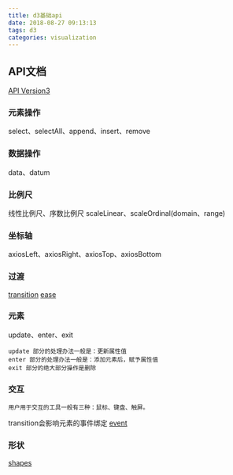 ```yaml
---
title: d3基础api
date: 2018-08-27 09:13:13
tags: d3
categories: visualization
---
```


## API文档
[API Version3](https://github.com/d3/d3/blob/master/API.md)

### 元素操作
select、selectAll、append、insert、remove

### 数据操作
data、datum

### 比例尺
线性比例尺、序数比例尺
scaleLinear、scaleOrdinal(domain、range)

### 坐标轴
axiosLeft、axiosRight、axiosTop、axiosBottom

### 过渡
[transition](https://github.com/d3/d3-transition)
[ease](https://github.com/d3/d3-ease)

### 元素
update、enter、exit
```
update 部分的处理办法一般是：更新属性值
enter 部分的处理办法一般是：添加元素后，赋予属性值
exit 部分的绝大部分操作是删除
```

### 交互
```
用户用于交互的工具一般有三种：鼠标、键盘、触屏。
```
transition会影响元素的事件绑定
[event](https://github.com/d3/d3/blob/master/API.md#handling-events)

### 形状
[shapes](https://github.com/d3/d3-shape)
